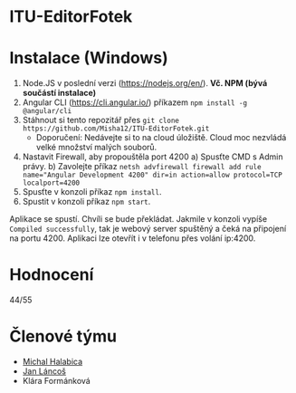 # ITU-EditorFotek

# Instalace (Windows)
1) Node.JS v poslední verzi (https://nodejs.org/en/). **Vč. NPM (bývá součástí instalace)**
2) Angular CLI (https://cli.angular.io/) příkazem `npm install -g @angular/cli`
3) Stáhnout si tento repozitář přes `git clone https://github.com/Misha12/ITU-EditorFotek.git`
   - Doporučení: Nedávejte si to na cloud úložiště. Cloud moc nezvládá velké množství malých souborů. 
4) Nastavit Firewall, aby propouštěla port 4200
    a) Spusťte CMD s Admin právy.
    b) Zavolejte příkaz `netsh advfirewall firewall add rule name="Angular Development 4200" dir=in action=allow protocol=TCP localport=4200`
5) Spusťte v konzoli příkaz `npm install`.
6) Spustit v konzoli příkaz `npm start`.

Aplikace se spustí. Chvíli se bude překládat. Jakmile v konzoli vypíše `Compiled successfully`, tak je webový server spuštěný a čeká na připojení na portu 4200. Aplikaci lze otevřít i v telefonu přes volání ip:4200.

# Hodnocení
44/55

# Členové týmu

- [Michal Halabica](https://github.com/Misha12)
- [Jan Láncoš](https://github.com/yellthedivine)
- Klára Formánková
